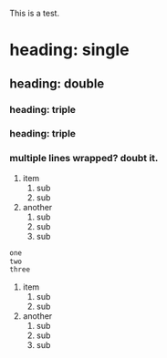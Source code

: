 This is a test.

# heading: single

## heading: double

### heading: triple

### heading: triple
### multiple lines wrapped? doubt it.

1. item
    1. sub
    1. sub
1. another
    1. sub
    1. sub
    1. sub
```bash
one
two
three
```

1. item
    1. sub
    1. sub
1. another
    1. sub
    1. sub
    1. sub
